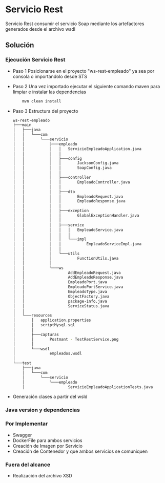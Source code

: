 # Servicio Rest 

Servicio Rest consumir el servicio Soap mediante los artefactores generados desde el archivo wsdl

## Solución

### Ejecución Servicio Rest 

- Paso 1 Posicionarse en el proyecto "ws-rest-empleado" ya sea por consola o importandolo desde STS

- Paso 2 Una vez importado ejecutar el siguiente comando maven para limpiar e instalar las dependencias
	
	```sh
		mvn clean install
	```	

- Paso 3 Estructura del proyecto
	
	```sh
	ws-rest-empleado
	├───main
	│   ├───java
	│   │   └───com
	│   │       └───servicio
	│   │           ├───empleado
	│   │           │   │   ServicioEmpleadoApplication.java
	│   │           │   │
	│   │           │   ├───config
	│   │           │   │       JacksonConfig.java
	│   │           │   │       SoapConfig.java
	│   │           │   │
	│   │           │   ├───controller
	│   │           │   │       EmpleadoController.java
	│   │           │   │
	│   │           │   ├───dto
	│   │           │   │       EmpleadoRequest.java
	│   │           │   │       EmpleadoResponse.java
	│   │           │   │
	│   │           │   ├───exception
	│   │           │   │       GlobalExceptionHandler.java
	│   │           │   │
	│   │           │   ├───service
	│   │           │   │   │   EmpleadoService.java
	│   │           │   │   │
	│   │           │   │   └───impl
	│   │           │   │           EmpleadoServiceImpl.java
	│   │           │   │
	│   │           │   └───utils
	│   │           │           FunctionUtils.java
	│   │           │
	│   │           └───ws
	│   │                   AddEmpleadoRequest.java
	│   │                   AddEmpleadoResponse.java
	│   │                   EmpleadoPort.java
	│   │                   EmpleadoPortService.java
	│   │                   EmpleadoType.java
	│   │                   ObjectFactory.java
	│   │                   package-info.java
	│   │                   ServiceStatus.java
	│   │
	│   └───resources
	│       │   application.properties
	│       │   scriptMysql.sql
	│       │
	│       ├───capturas
	│       │       Postmant - TestRestService.png
	│       │
	│       └───wsdl
	│               empleados.wsdl
	│
	└───test
		├───java
		│   └───com
		│       └───servicio
		│           └───empleado
		│                   ServicioEmpleadoApplicationTests.java
	``` 


- Generación clases a partir del wsld

### Java version y dependencias 


### Por Implementar
- Swagger
- DockerFile para ambos servicios
- Creación de Imagen por Servicio
- Creación de Contenedor y que ambos servicios se comuniquen


### Fuera del alcance
- Realización del archivo XSD 
